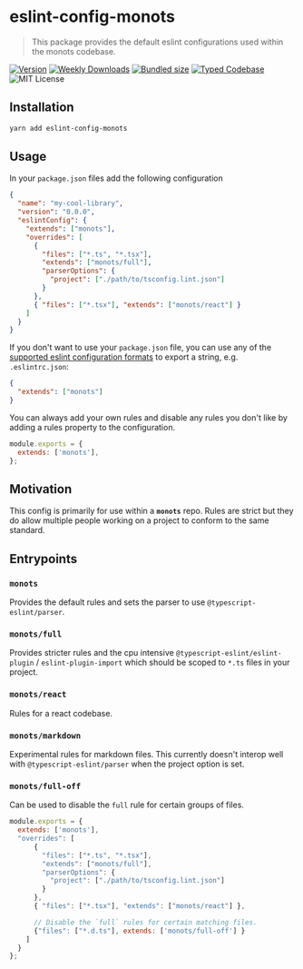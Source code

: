# eslint-config-monots

> This package provides the default eslint configurations used within the monots codebase.

[![Version][version]][npm] [![Weekly Downloads][downloads-badge]][npm] [![Bundled size][size-badge]][size] [![Typed Codebase][typescript]](./src/index.ts) ![MIT License][license]

[version]: https://flat.badgen.net/npm/v/eslint-config-monots
[npm]: https://npmjs.com/package/eslint-config-monots
[license]: https://flat.badgen.net/badge/license/MIT/purple
[size]: https://bundlephobia.com/result?p=eslint-config-monots
[size-badge]: https://flat.badgen.net/bundlephobia/minzip/eslint-config-monots
[typescript]: https://flat.badgen.net/badge/icon/TypeScript?icon=typescript&label
[downloads-badge]: https://badgen.net/npm/dw/eslint-config-monots/red?icon=npm

## Installation

```bash
yarn add eslint-config-monots
```

## Usage

In your `package.json` files add the following configuration

```json
{
  "name": "my-cool-library",
  "version": "0.0.0",
  "eslintConfig": {
    "extends": ["monots"],
    "overrides": [
      {
        "files": ["*.ts", "*.tsx"],
        "extends": ["monots/full"],
        "parserOptions": {
          "project": ["./path/to/tsconfig.lint.json"]
        }
      },
      { "files": ["*.tsx"], "extends": ["monots/react"] }
    ]
  }
}
```

If you don't want to use your `package.json` file, you can use any of the [supported eslint configuration formats](https://eslint.org/docs/user-guide/configuring#configuration-file-formats) to export a string, e.g. `.eslintrc.json`:

```json
{
  "extends": ["monots"]
}
```

You can always add your own rules and disable any rules you don't like by adding a rules property to the configuration.

```js
module.exports = {
  extends: ['monots'],
};
```

## Motivation

This config is primarily for use within a **`monots`** repo. Rules are strict but they do allow multiple people working on a project to conform to the same standard.

## Entrypoints

### `monots`

Provides the default rules and sets the parser to use `@typescript-eslint/parser`.

### `monots/full`

Provides stricter rules and the cpu intensive `@typescript-eslint/eslint-plugin` / `eslint-plugin-import` which should be scoped to `*.ts` files in your project.

### `monots/react`

Rules for a react codebase.

### `monots/markdown`

Experimental rules for markdown files. This currently doesn't interop well with `@typescript-eslint/parser` when the project option is set.

### `monots/full-off`

Can be used to disable the `full` rule for certain groups of files.

```js
module.exports = {
  extends: ['monots'],
  "overrides": [
      {
        "files": ["*.ts", "*.tsx"],
        "extends": ["monots/full"],
        "parserOptions": {
          "project": ["./path/to/tsconfig.lint.json"]
        }
      },
      { "files": ["*.tsx"], "extends": ["monots/react"] },

      // Disable the `full` rules for certain matching files.
      {"files": ["*.d.ts"], extends: ['monots/full-off'] }
    ]
  }
};
```
